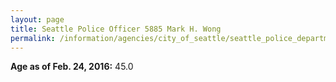 ```yaml
---
layout: page
title: Seattle Police Officer 5885 Mark H. Wong
permalink: /information/agencies/city_of_seattle/seattle_police_department/copbook/5885/
---
```


**Age as of Feb. 24, 2016:** 45.0
